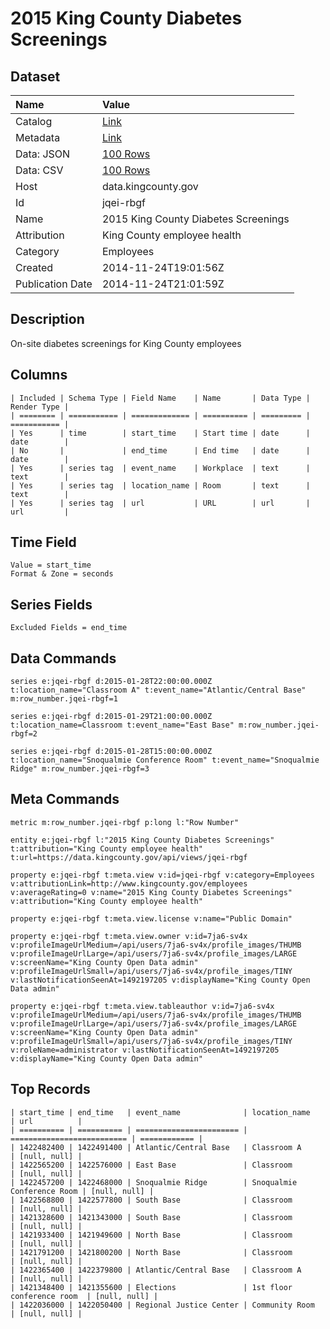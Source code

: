 # 2015 King County Diabetes Screenings

## Dataset

| Name | Value |
| :--- | :---- |
| Catalog | [Link](https://catalog.data.gov/dataset/2015-king-county-diabetes-screenings-1d73d) |
| Metadata | [Link](https://data.kingcounty.gov/api/views/jqei-rbgf) |
| Data: JSON | [100 Rows](https://data.kingcounty.gov/api/views/jqei-rbgf/rows.json?max_rows=100) |
| Data: CSV | [100 Rows](https://data.kingcounty.gov/api/views/jqei-rbgf/rows.csv?max_rows=100) |
| Host | data.kingcounty.gov |
| Id | jqei-rbgf |
| Name | 2015 King County Diabetes Screenings |
| Attribution | King County employee health |
| Category | Employees |
| Created | 2014-11-24T19:01:56Z |
| Publication Date | 2014-11-24T21:01:59Z |

## Description

On-site diabetes screenings for King County employees

## Columns

```ls
| Included | Schema Type | Field Name    | Name       | Data Type | Render Type |
| ======== | =========== | ============= | ========== | ========= | =========== |
| Yes      | time        | start_time    | Start time | date      | date        |
| No       |             | end_time      | End time   | date      | date        |
| Yes      | series tag  | event_name    | Workplace  | text      | text        |
| Yes      | series tag  | location_name | Room       | text      | text        |
| Yes      | series tag  | url           | URL        | url       | url         |
```

## Time Field

```ls
Value = start_time
Format & Zone = seconds
```

## Series Fields

```ls
Excluded Fields = end_time
```

## Data Commands

```ls
series e:jqei-rbgf d:2015-01-28T22:00:00.000Z t:location_name="Classroom A" t:event_name="Atlantic/Central Base" m:row_number.jqei-rbgf=1

series e:jqei-rbgf d:2015-01-29T21:00:00.000Z t:location_name=Classroom t:event_name="East Base" m:row_number.jqei-rbgf=2

series e:jqei-rbgf d:2015-01-28T15:00:00.000Z t:location_name="Snoqualmie Conference Room" t:event_name="Snoqualmie Ridge" m:row_number.jqei-rbgf=3
```

## Meta Commands

```ls
metric m:row_number.jqei-rbgf p:long l:"Row Number"

entity e:jqei-rbgf l:"2015 King County Diabetes Screenings" t:attribution="King County employee health" t:url=https://data.kingcounty.gov/api/views/jqei-rbgf

property e:jqei-rbgf t:meta.view v:id=jqei-rbgf v:category=Employees v:attributionLink=http://www.kingcounty.gov/employees v:averageRating=0 v:name="2015 King County Diabetes Screenings" v:attribution="King County employee health"

property e:jqei-rbgf t:meta.view.license v:name="Public Domain"

property e:jqei-rbgf t:meta.view.owner v:id=7ja6-sv4x v:profileImageUrlMedium=/api/users/7ja6-sv4x/profile_images/THUMB v:profileImageUrlLarge=/api/users/7ja6-sv4x/profile_images/LARGE v:screenName="King County Open Data admin" v:profileImageUrlSmall=/api/users/7ja6-sv4x/profile_images/TINY v:lastNotificationSeenAt=1492197205 v:displayName="King County Open Data admin"

property e:jqei-rbgf t:meta.view.tableauthor v:id=7ja6-sv4x v:profileImageUrlMedium=/api/users/7ja6-sv4x/profile_images/THUMB v:profileImageUrlLarge=/api/users/7ja6-sv4x/profile_images/LARGE v:screenName="King County Open Data admin" v:profileImageUrlSmall=/api/users/7ja6-sv4x/profile_images/TINY v:roleName=administrator v:lastNotificationSeenAt=1492197205 v:displayName="King County Open Data admin"
```

## Top Records

```ls
| start_time | end_time   | event_name              | location_name              | url          | 
| ========== | ========== | ======================= | ========================== | ============ | 
| 1422482400 | 1422491400 | Atlantic/Central Base   | Classroom A                | [null, null] | 
| 1422565200 | 1422576000 | East Base               | Classroom                  | [null, null] | 
| 1422457200 | 1422468000 | Snoqualmie Ridge        | Snoqualmie Conference Room | [null, null] | 
| 1422568800 | 1422577800 | South Base              | Classroom                  | [null, null] | 
| 1421328600 | 1421343000 | South Base              | Classroom                  | [null, null] | 
| 1421933400 | 1421949600 | North Base              | Classroom                  | [null, null] | 
| 1421791200 | 1421800200 | North Base              | Classroom                  | [null, null] | 
| 1422365400 | 1422379800 | Atlantic/Central Base   | Classroom A                | [null, null] | 
| 1421348400 | 1421355600 | Elections               | 1st floor conference room  | [null, null] | 
| 1422036000 | 1422050400 | Regional Justice Center | Community Room             | [null, null] | 
```